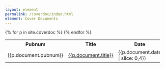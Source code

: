 ```yaml
---
layout: element
permalink: /coverdoc/index.html
element: Cover Documents
---
```



<table>
<tr>
  <th>Pubnum</th>
  <th>Title</th>
  <th>Date</th>
</tr>
{% for p in site.coverdoc %}
<tr>
  <td>{{p.document.pubnum}}</td>
  <td><a href="/coverdoc/{{p.nisp-id}}.html">{{p.document.title}}</a></td>
  <td>{{p.document.date | slice: 0,4}}</td>
</tr>
{% endfor %}
</table>
